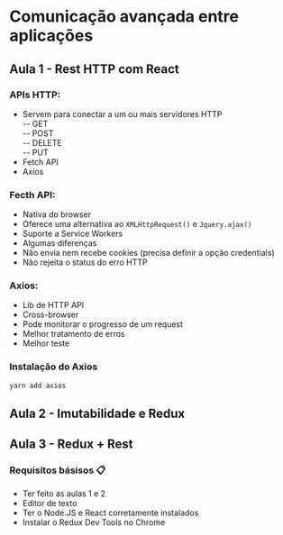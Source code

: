 # Comunicação avançada entre aplicações

## Aula 1 - Rest HTTP com React

### APIs HTTP:

- Servem para conectar a um ou mais servidores HTTP <br>
 -- GET <br>
 -- POST <br>
 -- DELETE <br>
 -- PUT <br>
- Fetch API
- Axios

### Fecth API:

- Nativa do browser
- Oferece uma alternativa ao `XMLHttpRequest()` e `Jquery.ajax()`
- Suporte a Service Workers
- Algumas diferenças
 - Não envia nem recebe cookies (precisa definir a opção credentials)
 - Não rejeita o status do erro HTTP

### Axios:

- Lib de HTTP API
- Cross-browser
- Pode monitorar o progresso de um request
- Melhor tratamento de erros
- Melhor teste

### Instalação do Axios
```js
yarn add axios
```
## Aula 2 - Imutabilidade e Redux
## Aula 3 - Redux + Rest

### Requisitos básisos 📋

- Ter feito as aulas 1 e 2
- Editor de texto
- Ter o Node.JS e React corretamente instalados
- Instalar o Redux Dev Tools no Chrome
